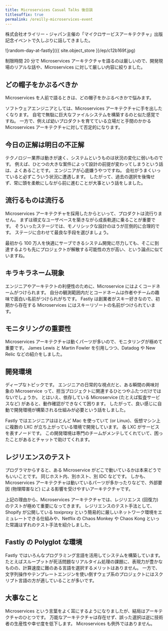 ```yaml
---
title: Microservices Casual Talks 後日談
titlesuffix: true
permalink: /oreilly-microservices-event
---
```


株式会社オライリー・ジャパン主催の「マイクロサービスアーキテクチャ」出版記念イベントで久しぶりに話してきました。

![random-day-at-fastly]({{ site.object_store }}/ep/c12b169f.jpg)

制限時間 20 分で Microservices アーキテクチャを語るのは厳しいので、開発現場のリアルな話や、Microservices に対して厳しい内容に絞りました。

## どの帽子をかぶるべきか

Microservices を人前で語るときは、どの帽子をかぶるべきかで悩みます。

ソフトウェアエンジニアとしては、Microservices アーキテクチャに手を出したくなります。
自宅で無駄に巨大なファイルシステムを構築するのと似た感覚ですね。
一方で、例えば幼いプロダクトを育てている立場だと手間のかかる Microservices アーキテクチャに対して否定的になります。

## 今日の正解は明日の不正解

テクノロジー業界は動きが速く、システムというものは状況の変化に弱いものです。
例えば、ひとつの大きな案件によって設計の前提が変わってしまうという話は、よくあることです。
エンジニアが心底嫌うやつですね。
会社がうまくいっていると必ずこういう状況に遭遇します。
したがって、過去の選択を後悔せず、常に頭を柔軟にしながら前に進むことが大事という話をしました。

## 流行るものは流行る

Microservices アーキテクチャを採用したからといって、プロダクトは流行りません。
まずは頑丈なユーザベースを築きながら成長軌道に乗ることが重要です。
そういったステージでは、モノリシックな設計のほうが圧倒的に合理的です。
ステージに合わせて最良な手段を選びましょう。

最初から 100 万人を快適にサーブできるシステム開発に尽力しても、そこに到達するよりも先にプロジェクトが解散する可能性の方が高い、という論点に似ていますね。

## キラキラネーム現象

エンジニアやアーキテクトの利便性のために、Microservice にはよくコードネームがつけられます。
自分の観測範囲内だとコードネームは作者やチームの趣味で面白い名前がつけられがちです。
Fastly は創業者がスキー好きなので、初期から存在する Microservices にはスキーリゾートの名前がつけられています。

## モニタリングの重要性

Microservices アーキテクチャは動くパーツが多いので、モニタリングが極めて重要です。
James Lewis と Martin Fowler を引用しつつ、Datadog や New Relic などの紹介をしました。

## 開発環境

ディープなトピックです。
エンジニアの日常的な視点だと、ある瞬間の興味対象の Microservice って、担当プロジェクトに関連するひとつやふたつだけではないでしょうか。
とはいえ、依存している Microservice (たとえば監査サービスなど) があると、動作確認ができなくて困ります。
したがって、良い感じに自動で開発環境が構築される仕組みが必要という話をしました。

Fastly ではエンジニアはほとんど Mac を使っていて (or Linux)、仮想マシン上に複数の LXC が立ち上がっている環境で開発しています。
各 LXC がサービスを表すノードです。
この開発環境は専門のチームがメンテしてくれていて、困ったことがあるとチャットで助けてくれます。

## レジリエンスのテスト

プログラマからすると、ある Microservice がどこで動いているかは本来どうでもいいことです。
同じホスト内、別ホスト、別 IDC などです。
しかも、Microservices アーキテクチャは動いているパーツが多かったりなどで、外部要因 (物理障害など) による影響を受けやすいアーキテクチャです。

上記の理由から、Microservices アーキテクチャでは、レジリエンス (回復力) のテストが極めて重要になってきます。
レジリエンスのテスト手法として、Shopify が公開している toxiproxy という簡易的に厳しいネットワーク環境をエミュレートできる仕組みや、Netflix の Chaos Monkey や Chaos Kong といった常識はずれのテスト手法を紹介しました。

## Fastly の Polyglot な環境

Fastly ではいろんなプログラミング言語を活用してシステムを構築しています。
たとえばスループットが死活問題なリアルタイム処理の課題に、表現力が豊かなものの、計算速度に難のある言語を選択するメリットはありません。
一方で、文字列操作やテンプレートエンジンを使い倒すウェブ系のプロジェクトにはスクリプト言語の方が適していることが多いです。

## 大事なこと

Microservices という言葉をよく耳にするようになりましたが、結局はアーキテクチャのひとつです。
万能なアーキテクチャは存在せず、誤った選択は逆に技術者の生産性や幸せ度を低下します。
Microservices も例外ではありません。
